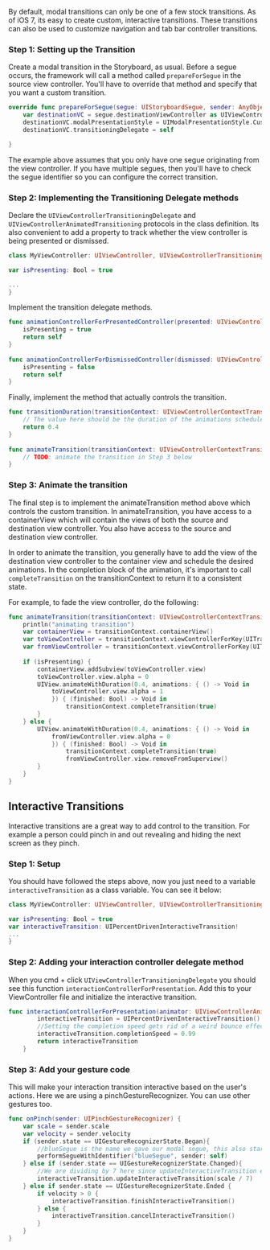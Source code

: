 By default, modal transitions can only be one of a few stock transitions. As of iOS 7, its easy to create custom, interactive transitions. These transitions can also be used to customize navigation and tab bar controller transitions.

### Step 1: Setting up the Transition

Create a modal transition in the Storyboard, as usual. Before a segue occurs, the framework will call a method called `prepareForSegue` in the source view controller. You'll have to override that method and specify that you want a custom transition.

```swift
override func prepareForSegue(segue: UIStoryboardSegue, sender: AnyObject!) {
    var destinationVC = segue.destinationViewController as UIViewController
    destinationVC.modalPresentationStyle = UIModalPresentationStyle.Custom
    destinationVC.transitioningDelegate = self

}

```

The example above assumes that you only have one segue originating from the view controller. If you have multiple segues, then you'll have to check the segue identifier so you can configure the correct transition.

### Step 2: Implementing the Transitioning Delegate methods

Declare the `UIViewControllerTransitioningDelegate` and `UIViewControllerAnimatedTransitioning` protocols in the class definition. Its also convenient to add a property to track whether the view controller is being presented or dismissed.

```swift
class MyViewController: UIViewController, UIViewControllerTransitioningDelegate, UIViewControllerAnimatedTransitioning {

var isPresenting: Bool = true

...
}

```

Implement the transition delegate methods.

```swift
func animationControllerForPresentedController(presented: UIViewController!, presentingController presenting: UIViewController!, sourceController source: UIViewController!) -> UIViewControllerAnimatedTransitioning! {
    isPresenting = true
    return self
}
    
func animationControllerForDismissedController(dismissed: UIViewController!) -> UIViewControllerAnimatedTransitioning! {
    isPresenting = false
    return self
}       

```

Finally, implement the method that actually controls the transition.

```swift
func transitionDuration(transitionContext: UIViewControllerContextTransitioning) -> NSTimeInterval {
    // The value here should be the duration of the animations scheduled in the animationTransition method
    return 0.4
}
    
func animateTransition(transitionContext: UIViewControllerContextTransitioning) {
	// TODO: animate the transition in Step 3 below
} 

```

### Step 3: Animate the transition

The final step is to implement the animateTransition method above which controls the custom transition. In animateTransition, you have access to a containerView which will contain the views of both the source and destination view controller. You also have access to the source and destination view controller.

In order to animate the transition, you generally have to add the view of the destination view controller to the container view and schedule the desired animations. In the completion block of the animation, it's important to call `completeTransition` on the transitionContext to return it to a consistent state.

For example, to fade the view controller, do the following:

```swift
func animateTransition(transitionContext: UIViewControllerContextTransitioning) {
    println("animating transition")
    var containerView = transitionContext.containerView()
    var toViewController = transitionContext.viewControllerForKey(UITransitionContextToViewControllerKey)!
    var fromViewController = transitionContext.viewControllerForKey(UITransitionContextFromViewControllerKey)!
    
    if (isPresenting) {
        containerView.addSubview(toViewController.view)
        toViewController.view.alpha = 0
        UIView.animateWithDuration(0.4, animations: { () -> Void in
            toViewController.view.alpha = 1
            }) { (finished: Bool) -> Void in
                transitionContext.completeTransition(true)
        }
    } else {
        UIView.animateWithDuration(0.4, animations: { () -> Void in
            fromViewController.view.alpha = 0
            }) { (finished: Bool) -> Void in
                transitionContext.completeTransition(true)
                fromViewController.view.removeFromSuperview()
        }
    }
}


```

## Interactive Transitions

Interactive transitions are a great way to add control to the transition. For example a person could pinch in and out revealing and hiding the next screen as they pinch.

### Step 1: Setup

You should have followed the steps above, now you just need to a variable `interactiveTransition` as a class variable. You can see it below:

```swift
class MyViewController: UIViewController, UIViewControllerTransitioningDelegate, UIViewControllerAnimatedTransitioning {

var isPresenting: Bool = true
var interactiveTransition: UIPercentDrivenInteractiveTransition!
...
}

```

### Step 2: Adding your interaction controller delegate method

When you cmd + click `UIViewControllerTransitioningDelegate` you should see this function `interactionControllerForPresentation`. Add this to your ViewController file and initialize the interactive transition.

```swift
func interactionControllerForPresentation(animator: UIViewControllerAnimatedTransitioning) -> UIViewControllerInteractiveTransitioning? {
        interactiveTransition = UIPercentDrivenInteractiveTransition()
        //Setting the completion speed gets rid of a weird bounce effect bug when transitions complete
        interactiveTransition.completionSpeed = 0.99
        return interactiveTransition
    }

```

### Step 3: Add your gesture code

This will make your interaction transition interactive based on the user's actions. Here we are using a pinchGestureRecognizer. You can use other gestures too.

```swift
func onPinch(sender: UIPinchGestureRecognizer) {
    var scale = sender.scale
    var velocity = sender.velocity
    if (sender.state == UIGestureRecognizerState.Began){
        //blueSegue is the name we gave our modal segue, this also starts our interactive transition
        performSegueWithIdentifier("blueSegue", sender: self)
    } else if (sender.state == UIGestureRecognizerState.Changed){
        //We are dividing by 7 here since updateInteractiveTransition expects a number between 0 and 1
        interactiveTransition.updateInteractiveTransition(scale / 7)
    } else if sender.state == UIGestureRecognizerState.Ended {
        if velocity > 0 {
            interactiveTransition.finishInteractiveTransition()
        } else {
            interactiveTransition.cancelInteractiveTransition()
        }
    }
}
````
